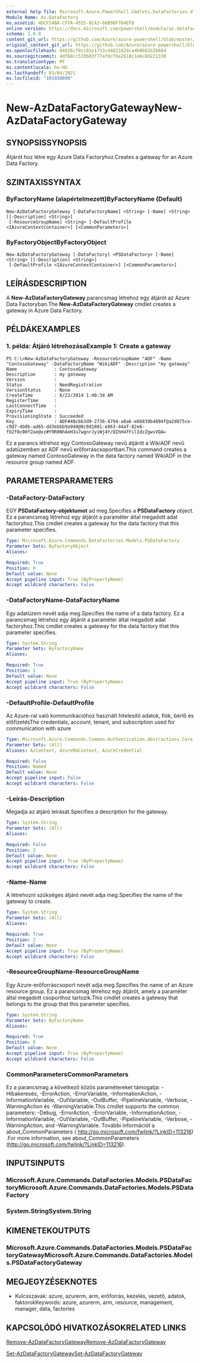 ```yaml
---
external help file: Microsoft.Azure.PowerShell.Cmdlets.DataFactories.dll-Help.xml
Module Name: Az.DataFactory
ms.assetid: 4DCF54BA-CFFA-4555-8CA3-66B98F704EFB
online version: https://docs.microsoft.com/powershell/module/az.datafactory/new-azdatafactorygateway
schema: 2.0.0
content_git_url: https://github.com/Azure/azure-powershell/blob/master/src/DataFactory/DataFactoryV2/help/New-AzDataFactoryGateway.md
original_content_git_url: https://github.com/Azure/azure-powershell/blob/master/src/DataFactory/DataFactoryV2/help/New-AzDataFactoryGateway.md
ms.openlocfilehash: 04026cf8cc01e1733c44821824ca4b0682b2b66d
ms.sourcegitcommit: 4dfb0cc533b83f77afdcfbe2618c1e6c8d221330
ms.translationtype: MT
ms.contentlocale: hu-HU
ms.lasthandoff: 03/04/2021
ms.locfileid: "101930098"
---
```

# <span data-ttu-id="af607-101">New-AzDataFactoryGateway</span><span class="sxs-lookup"><span data-stu-id="af607-101">New-AzDataFactoryGateway</span></span>

## <span data-ttu-id="af607-102">SYNOPSIS</span><span class="sxs-lookup"><span data-stu-id="af607-102">SYNOPSIS</span></span>
<span data-ttu-id="af607-103">Átjárót hoz létre egy Azure Data Factoryhoz.</span><span class="sxs-lookup"><span data-stu-id="af607-103">Creates a gateway for an Azure Data Factory.</span></span>

## <span data-ttu-id="af607-104">SZINTAXIS</span><span class="sxs-lookup"><span data-stu-id="af607-104">SYNTAX</span></span>

### <span data-ttu-id="af607-105">ByFactoryName (alapértelmezett)</span><span class="sxs-lookup"><span data-stu-id="af607-105">ByFactoryName (Default)</span></span>
```
New-AzDataFactoryGateway [-DataFactoryName] <String> [-Name] <String> [[-Description] <String>]
 [-ResourceGroupName] <String> [-DefaultProfile <IAzureContextContainer>] [<CommonParameters>]
```

### <span data-ttu-id="af607-106">ByFactoryObject</span><span class="sxs-lookup"><span data-stu-id="af607-106">ByFactoryObject</span></span>
```
New-AzDataFactoryGateway [-DataFactory] <PSDataFactory> [-Name] <String> [[-Description] <String>]
 [-DefaultProfile <IAzureContextContainer>] [<CommonParameters>]
```

## <span data-ttu-id="af607-107">LEÍRÁS</span><span class="sxs-lookup"><span data-stu-id="af607-107">DESCRIPTION</span></span>
<span data-ttu-id="af607-108">A **New-AzDataFactoryGateway** parancsmag létrehoz egy átjárót az Azure Data Factoryban.</span><span class="sxs-lookup"><span data-stu-id="af607-108">The **New-AzDataFactoryGateway** cmdlet creates a gateway in Azure Data Factory.</span></span>

## <span data-ttu-id="af607-109">PÉLDÁK</span><span class="sxs-lookup"><span data-stu-id="af607-109">EXAMPLES</span></span>

### <span data-ttu-id="af607-110">1. példa: Átjáró létrehozása</span><span class="sxs-lookup"><span data-stu-id="af607-110">Example 1: Create a gateway</span></span>
```
PS C:\>New-AzDataFactoryGateway -ResourceGroupName "ADF" -Name "ContosoGateway" -DataFactoryName "WikiADF" -Description "my gateway"
Name              : ContosoGateway
Description       : my gateway
Version           : 
Status            : NeedRegistration
VersionStatus     : None
CreateTime        : 8/22/2014 1:40:34 AM
RegisterTime      : 
LastConnectTime   : 
ExpiryTime        : 
ProvisioningState : Succeeded
Key               : ADF#40cbb3d9-2736-4794-a8a6-e6b839b4894f@a2d875ce-c9d7-4b8b-ad65-dd3ebbb9a940@8c0d1801-e863-44af-82e6-fb2f0c00f2ae@xz#Y9R0NhAeH3u7wgnrJyiWj4Y/QIhH4fFilIdzZgwsVQA=
```

<span data-ttu-id="af607-111">Ez a parancs létrehoz egy ContosoGateway nevű átjárót a WikiADF nevű adatüzemben az ADF nevű erőforráscsoportban.</span><span class="sxs-lookup"><span data-stu-id="af607-111">This command creates a gateway named ContosoGateway in the data factory named WikiADF in the resource group named ADF.</span></span>

## <span data-ttu-id="af607-112">PARAMETERS</span><span class="sxs-lookup"><span data-stu-id="af607-112">PARAMETERS</span></span>

### <span data-ttu-id="af607-113">-DataFactory</span><span class="sxs-lookup"><span data-stu-id="af607-113">-DataFactory</span></span>
<span data-ttu-id="af607-114">EGY **PSDataFactory-objektumot** ad meg.</span><span class="sxs-lookup"><span data-stu-id="af607-114">Specifies a **PSDataFactory** object.</span></span>
<span data-ttu-id="af607-115">Ez a parancsmag létrehoz egy átjárót a paraméter által megadott adat factoryhoz.</span><span class="sxs-lookup"><span data-stu-id="af607-115">This cmdlet creates a gateway for the data factory that this parameter specifies.</span></span>

```yaml
Type: Microsoft.Azure.Commands.DataFactories.Models.PSDataFactory
Parameter Sets: ByFactoryObject
Aliases:

Required: True
Position: 0
Default value: None
Accept pipeline input: True (ByPropertyName)
Accept wildcard characters: False
```

### <span data-ttu-id="af607-116">-DataFactoryName</span><span class="sxs-lookup"><span data-stu-id="af607-116">-DataFactoryName</span></span>
<span data-ttu-id="af607-117">Egy adatüzem nevét adja meg.</span><span class="sxs-lookup"><span data-stu-id="af607-117">Specifies the name of a data factory.</span></span>
<span data-ttu-id="af607-118">Ez a parancsmag létrehoz egy átjárót a paraméter által megadott adat factoryhoz.</span><span class="sxs-lookup"><span data-stu-id="af607-118">This cmdlet creates a gateway for the data factory that this parameter specifies.</span></span>

```yaml
Type: System.String
Parameter Sets: ByFactoryName
Aliases:

Required: True
Position: 1
Default value: None
Accept pipeline input: True (ByPropertyName)
Accept wildcard characters: False
```

### <span data-ttu-id="af607-119">-DefaultProfile</span><span class="sxs-lookup"><span data-stu-id="af607-119">-DefaultProfile</span></span>
<span data-ttu-id="af607-120">Az Azure-ral való kommunikációhoz használt hitelesítő adatok, fiók, bérlő és előfizetés</span><span class="sxs-lookup"><span data-stu-id="af607-120">The credentials, account, tenant, and subscription used for communication with azure</span></span>

```yaml
Type: Microsoft.Azure.Commands.Common.Authentication.Abstractions.Core.IAzureContextContainer
Parameter Sets: (All)
Aliases: AzContext, AzureRmContext, AzureCredential

Required: False
Position: Named
Default value: None
Accept pipeline input: False
Accept wildcard characters: False
```

### <span data-ttu-id="af607-121">-Leírás</span><span class="sxs-lookup"><span data-stu-id="af607-121">-Description</span></span>
<span data-ttu-id="af607-122">Megadja az átjáró leírását.</span><span class="sxs-lookup"><span data-stu-id="af607-122">Specifies a description for the gateway.</span></span>

```yaml
Type: System.String
Parameter Sets: (All)
Aliases:

Required: False
Position: 3
Default value: None
Accept pipeline input: True (ByPropertyName)
Accept wildcard characters: False
```

### <span data-ttu-id="af607-123">-Name</span><span class="sxs-lookup"><span data-stu-id="af607-123">-Name</span></span>
<span data-ttu-id="af607-124">A létrehozni szükséges átjáró nevét adja meg.</span><span class="sxs-lookup"><span data-stu-id="af607-124">Specifies the name of the gateway to create.</span></span>

```yaml
Type: System.String
Parameter Sets: (All)
Aliases:

Required: True
Position: 2
Default value: None
Accept pipeline input: True (ByPropertyName)
Accept wildcard characters: False
```

### <span data-ttu-id="af607-125">-ResourceGroupName</span><span class="sxs-lookup"><span data-stu-id="af607-125">-ResourceGroupName</span></span>
<span data-ttu-id="af607-126">Egy Azure-erőforráscsoport nevét adja meg.</span><span class="sxs-lookup"><span data-stu-id="af607-126">Specifies the name of an Azure resource group.</span></span>
<span data-ttu-id="af607-127">Ez a parancsmag létrehoz egy átjárót, amely a paraméter által megadott csoporthoz tartozik.</span><span class="sxs-lookup"><span data-stu-id="af607-127">This cmdlet creates a gateway that belongs to the group that this parameter specifies.</span></span>

```yaml
Type: System.String
Parameter Sets: ByFactoryName
Aliases:

Required: True
Position: 0
Default value: None
Accept pipeline input: True (ByPropertyName)
Accept wildcard characters: False
```

### <span data-ttu-id="af607-128">CommonParameters</span><span class="sxs-lookup"><span data-stu-id="af607-128">CommonParameters</span></span>
<span data-ttu-id="af607-129">Ez a parancsmag a következő közös paramétereket támogatja: -Hibakeresés, -ErrorAction, -ErrorVariable, -InformationAction, -InformationVariable, -OutVariable, -OutBuffer, -PipelineVariable, -Verbose, -WarningAction és -WarningVariable.</span><span class="sxs-lookup"><span data-stu-id="af607-129">This cmdlet supports the common parameters: -Debug, -ErrorAction, -ErrorVariable, -InformationAction, -InformationVariable, -OutVariable, -OutBuffer, -PipelineVariable, -Verbose, -WarningAction, and -WarningVariable.</span></span> <span data-ttu-id="af607-130">További információt a about_CommonParameters ( http://go.microsoft.com/fwlink/?LinkID=113216) .</span><span class="sxs-lookup"><span data-stu-id="af607-130">For more information, see about_CommonParameters (http://go.microsoft.com/fwlink/?LinkID=113216).</span></span>

## <span data-ttu-id="af607-131">INPUTS</span><span class="sxs-lookup"><span data-stu-id="af607-131">INPUTS</span></span>

### <span data-ttu-id="af607-132">Microsoft.Azure.Commands.DataFactories.Models.PSDataFactory</span><span class="sxs-lookup"><span data-stu-id="af607-132">Microsoft.Azure.Commands.DataFactories.Models.PSDataFactory</span></span>

### <span data-ttu-id="af607-133">System.String</span><span class="sxs-lookup"><span data-stu-id="af607-133">System.String</span></span>

## <span data-ttu-id="af607-134">KIMENETEK</span><span class="sxs-lookup"><span data-stu-id="af607-134">OUTPUTS</span></span>

### <span data-ttu-id="af607-135">Microsoft.Azure.Commands.DataFactories.Models.PSDataFactoryGateway</span><span class="sxs-lookup"><span data-stu-id="af607-135">Microsoft.Azure.Commands.DataFactories.Models.PSDataFactoryGateway</span></span>

## <span data-ttu-id="af607-136">MEGJEGYZÉSEK</span><span class="sxs-lookup"><span data-stu-id="af607-136">NOTES</span></span>
* <span data-ttu-id="af607-137">Kulcsszavak: azure, azurerm, arm, erőforrás, kezelés, vezető, adatok, faktorok</span><span class="sxs-lookup"><span data-stu-id="af607-137">Keywords: azure, azurerm, arm, resource, management, manager, data, factories</span></span>

## <span data-ttu-id="af607-138">KAPCSOLÓDÓ HIVATKOZÁSOK</span><span class="sxs-lookup"><span data-stu-id="af607-138">RELATED LINKS</span></span>

[<span data-ttu-id="af607-139">Remove-AzDataFactoryGateway</span><span class="sxs-lookup"><span data-stu-id="af607-139">Remove-AzDataFactoryGateway</span></span>](./Remove-AzDataFactoryGateway.md)

[<span data-ttu-id="af607-140">Set-AzDataFactoryGateway</span><span class="sxs-lookup"><span data-stu-id="af607-140">Set-AzDataFactoryGateway</span></span>](./Set-AzDataFactoryGateway.md)


